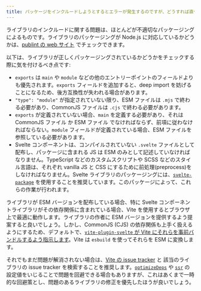 ```yaml
---
title: パッケージをインクルードしようとするとエラーが発生するのですが、どうすれば直せますか？
---
```


ライブラリのインクルードに関する問題は、ほとんどが不適切なパッケージングによるものです。ライブラリのパッケージングが Node.js に対応しているかどうかは、[publint の web サイト](https://publint.dev/) でチェックできます。

以下は、ライブラリが正しくパッケージングされているかどうかをチェックする際に気を付けるべき点です:

- `exports` は `main` や `module` などの他のエントリーポイントのフィールドよりも優先されます。`exports` フィールドを追加すると、deep import を妨げることになるため、後方互換性が失われる場合があります。
- `"type": "module"` が指定されていない限り、ESM ファイルは `.mjs` で終わる必要があり、CommonJS ファイルは `.cjs` で終わる必要があります。
-  `exports` が定義されていない場合、`main` を定義する必要があり、それは CommonJS ファイル か ESM ファイル でなければならず、前項に従わなければならない。`module` フィールドが定義されている場合、ESM ファイルを参照している必要があります。
- Svelte コンポーネントは、コンパイルされていない `.svelte` ファイルとして配布し、パッケージに含まれる JS は ESM のみとして記述していなければなりません。TypeScript などのカスタムスクリプトや SCSS などのスタイル言語は、それぞれ vanilla JS と CSS にするために前処理(preprocess)をしなければなりません。Svelte ライブラリのパッケージングには、[`svelte-package`](docs/packaging) を使用することを推奨しています。このパッケージによって、これらの作業が行われます。

ライブラリが ESM バージョンを配布している場合、特に Svelte コンポーネントライブラリがその依存関係に含まれている場合、Vite を使用するとブラウザ上で最適に動作します。ライブラリの作者に ESM バージョンを提供するよう提案すると良いでしょう。しかし、CommonJS (CJS) の依存関係も上手く扱えるようにするため、デフォルトで、[`vite-plugin-svelte` が Vite にそれらを事前バンドルするよう指示します](https://github.com/sveltejs/vite-plugin-svelte/blob/main/docs/faq.md#what-is-going-on-with-vite-and-pre-bundling-dependencies)。Vite は `esbuild` を使ってそれらを ESM に変換します。

それでもまだ問題が解消されない場合は、[Vite の issue tracker](https://github.com/vitejs/vite/issues) と 該当のライブラリの issue tracker を検索することを推奨します。[`optimizeDeps`](https://ja.vitejs.dev/config/#%E4%BE%9D%E5%AD%98%E9%96%A2%E4%BF%82%E3%81%AE%E6%9C%80%E9%81%A9%E5%8C%96%E3%82%AA%E3%83%97%E3%82%B7%E3%83%A7%E3%83%B3) や [`ssr`](https://ja.vitejs.dev/config/#ssr-%E3%82%AA%E3%83%97%E3%82%B7%E3%83%A7%E3%83%B3) の設定値をいじることで問題を回避できる場合もありますが、これはあくまで一時的な回避策とし、問題のあるライブラリの修正を優先したほうが良いでしょう。
